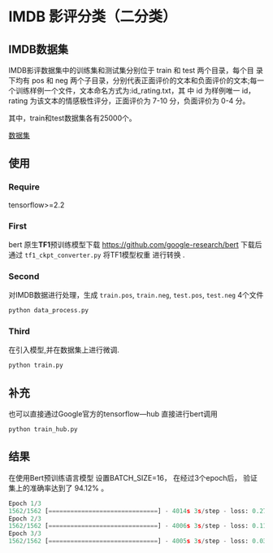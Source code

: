 # IMDB 影评分类（二分类）

## IMDB数据集
IMDB影评数据集中的训练集和测试集分别位于 train 和 test 两个目录，每个目 录下均有 pos 和 neg 两个子目录，分别代表正面评价的文本和负面评价的文本;每一个训练样例一个文件，文本命名方式为:id_rating.txt，其 中 id 为样例唯一 id，rating 为该文本的情感极性评分，正面评价为 7-10 分，负面评价为 0-4 分。

其中，train和test数据集各有25000个。

[数据集](https://ai.stanford.edu/~amaas/data/sentiment/)



## 使用

### Require
tensorflow>=2.2

### First
bert 原生**TF1**预训练模型下载 https://github.com/google-research/bert
下载后 通过 `tf1_ckpt_converter.py` 将TF1模型权重 进行转换 .

### Second
对IMDB数据进行处理，生成 `train.pos`, `train.neg`, `test.pos`, `test.neg` 4个文件

```python
python data_process.py
```

### Third
在引入模型,并在数据集上进行微调.

```python
python train.py
```

## 补充
也可以直接通过Google官方的tensorflow—hub 直接进行bert调用

```python
python train_hub.py
```

## 结果

在使用Bert预训练语言模型 设置BATCH_SIZE=16， 在经过3个epoch后， 验证集上的准确率达到了 94.12% 。
```python
Epoch 1/3
1562/1562 [==============================] - 4014s 3s/step - loss: 0.2769 - acc: 0.8814 - val_loss: 0.1815 - val_acc: 0.9299
Epoch 2/3
1562/1562 [==============================] - 4006s 3s/step - loss: 0.1166 - acc: 0.9584 - val_loss: 0.1704 - val_acc: 0.9386
Epoch 3/3
1562/1562 [==============================] - 4005s 3s/step - loss: 0.0318 - acc: 0.9914 - val_loss: 0.2132 - val_acc: 0.9412
```

